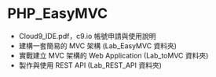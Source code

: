 # PHP_EasyMVC
- Cloud9_IDE.pdf，c9.io 帳號申請與使用說明
- 建構一套簡易的 MVC 架構 (Lab_EasyMVC 資料夾)
- 實戰建立 MVC 架構的 Web Application (Lab_toMVC 資料夾)
- 製作與使用 REST API (Lab_REST_API 資料夾)